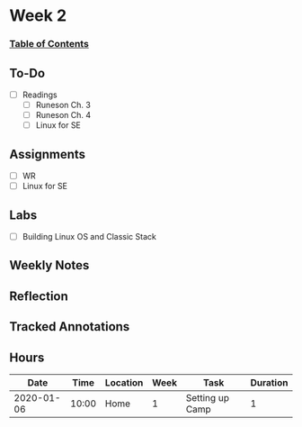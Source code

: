 
# Week 2
### [Table of Contents](https://github.com/andydhpkp/MSSE-695-SE-RD/blob/78b92f0f7c8991dc647ac5e7e3b2396296b2f7f4/Field-Journal/Table-of-Contents.md)

## To-Do
- [ ] Readings
  - [ ] Runeson Ch. 3
  - [ ] Runeson Ch. 4
  - [ ] Linux for SE

## Assignments
- [ ] WR
- [ ] Linux for SE

## Labs
- [ ] Building Linux OS and Classic Stack

## Weekly Notes

## Reflection

## Tracked Annotations

## Hours
| Date | Time | Location | Week | Task | Duration |
| ------------- | ----------- | ---- | -- | --- | --- |
| 2020-01-06 | 10:00 | Home | 1 | Setting up Camp | 1 |